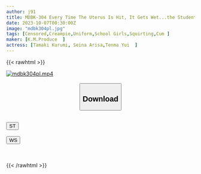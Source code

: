 ```yaml
---
author: j91
title: MDBK-304 Every Time The Uterus Is Hit, It Gets Wet...the Student's Raw Vagina. Rich And Intense Creampie And Swallowing With A Teacher Who Was In Love With Her
date: 2023-10-07T00:30:00Z
image: "mdbk304pl.jpg"
tags: [Censored,Creampie,Uniform,School Girls,Squirting,Cum	]
maker: [K.M.Produce  ]
actress: [Tamaki Kurumi, Seina Arisa,Tenma Yui 	]
---
```



{{< rawhtml >}}

<div class="video" data-videoid="JoAdWv1my7Uj0kd">
    <a href="javascript:;">
        <img src="https://my.j91.asia/posts/mdbk304pl/mdbk304pl.jpg" width="WIDTH" height="HEIGHT" alt="mdbk304pl.mp4" loading="lazy">
    </a>
</div>

<script type="text/javascript" src="https://j91.asia/asset/on-demand-st.js"></script>

<br>
  <link rel="stylesheet" href="https://j91.asia/asset/bs5.css">
  
  <center>
  <button class="btn btn-primary" type="button" data-bs-toggle="collapse" data-bs-target=".multi-collapse" aria-expanded="false" aria-controls="multiCollapseExample1 multiCollapseExample2"><h2>Download</h2></button></center>
</p>
<div class="row">
  <div class="col">
    <div class="collapse multi-collapse" id="multiCollapseExample1">
      <div class="card card-body">
	      	      <br>
<div class="buttons">  
<a href="https://streamtape.to/v/JoAdWv1my7Uj0kd"><button class="btn-hover color-3"><i class="fa fa-download"></i> ST</button></a></div>
    </div>
  </div>
</div>
  <div class="col">
    <div class="collapse multi-collapse" id="multiCollapseExample2">
      <div class="card card-body">
	      <br>
<div class="buttons">
    <a href="https://wolfstream.tv/1g1w4o5detzr"><button class="btn-hover color-9"><i class="fa fa-download"></i> WS</button></a></div>
<br><br>
      </div>
    </div>
  </div>
</div>

{{< /rawhtml >}}